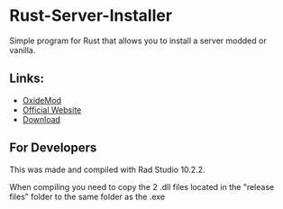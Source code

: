 # Rust-Server-Installer
Simple program for Rust that allows you to install a server modded or vanilla.

## Links:
<ul>
  <li><a href="https://oxidemod.org/">OxideMod</a></li>
  <li><a href="https://quantumsoftware.co.za/">Official Website</a></li>
  <li><a href="https://github.com/AdriaanBoshoff/Rust-Server-Installer/releases">Download</a></li>
</ul>

## For Developers
This was made and compiled with Rad Studio 10.2.2.

When compiling you need to copy the 2 .dll files located in the "release files" folder to the same folder as the .exe
